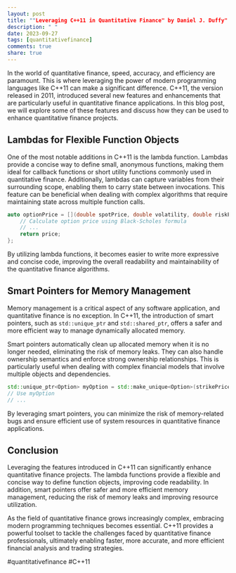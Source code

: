 ```yaml
---
layout: post
title: ""Leveraging C++11 in Quantitative Finance" by Daniel J. Duffy"
description: " "
date: 2023-09-27
tags: [quantitativefinance]
comments: true
share: true
---
```


In the world of quantitative finance, speed, accuracy, and efficiency are paramount. This is where leveraging the power of modern programming languages like C++11 can make a significant difference. C++11, the version released in 2011, introduced several new features and enhancements that are particularly useful in quantitative finance applications. In this blog post, we will explore some of these features and discuss how they can be used to enhance quantitative finance projects.

## Lambdas for Flexible Function Objects

One of the most notable additions in C++11 is the lambda function. Lambdas provide a concise way to define small, anonymous functions, making them ideal for callback functions or short utility functions commonly used in quantitative finance. Additionally, lambdas can capture variables from their surrounding scope, enabling them to carry state between invocations. This feature can be beneficial when dealing with complex algorithms that require maintaining state across multiple function calls.

```cpp
auto optionPrice = [](double spotPrice, double volatility, double riskFreeRate, double timeToExpiry) {
    // Calculate option price using Black-Scholes formula
    // ...
    return price;
};
```
By utilizing lambda functions, it becomes easier to write more expressive and concise code, improving the overall readability and maintainability of the quantitative finance algorithms.

## Smart Pointers for Memory Management

Memory management is a critical aspect of any software application, and quantitative finance is no exception. In C++11, the introduction of smart pointers, such as `std::unique_ptr` and `std::shared_ptr`, offers a safer and more efficient way to manage dynamically allocated memory.

Smart pointers automatically clean up allocated memory when it is no longer needed, eliminating the risk of memory leaks. They can also handle ownership semantics and enforce strong ownership relationships. This is particularly useful when dealing with complex financial models that involve multiple objects and dependencies.

```cpp
std::unique_ptr<Option> myOption = std::make_unique<Option>(strikePrice, volatility, riskFreeRate);
// Use myOption
// ...
```

By leveraging smart pointers, you can minimize the risk of memory-related bugs and ensure efficient use of system resources in quantitative finance applications.

## Conclusion

Leveraging the features introduced in C++11 can significantly enhance quantitative finance projects. The lambda functions provide a flexible and concise way to define function objects, improving code readability. In addition, smart pointers offer safer and more efficient memory management, reducing the risk of memory leaks and improving resource utilization.

As the field of quantitative finance grows increasingly complex, embracing modern programming techniques becomes essential. C++11 provides a powerful toolset to tackle the challenges faced by quantitative finance professionals, ultimately enabling faster, more accurate, and more efficient financial analysis and trading strategies.

#quantitativefinance #C++11